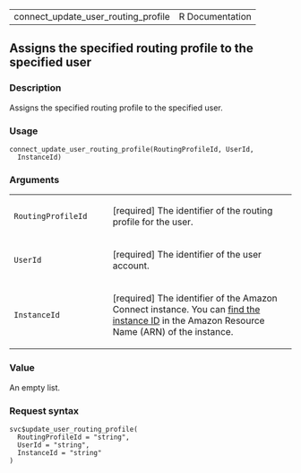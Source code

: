 <table style="width: 100%;">
<tbody>
<tr class="odd">
<td>connect_update_user_routing_profile</td>
<td style="text-align: right;">R Documentation</td>
</tr>
</tbody>
</table>

## Assigns the specified routing profile to the specified user

### Description

Assigns the specified routing profile to the specified user.

### Usage

    connect_update_user_routing_profile(RoutingProfileId, UserId,
      InstanceId)

### Arguments

<table>
<colgroup>
<col style="width: 35%" />
<col style="width: 65%" />
</colgroup>
<tbody>
<tr class="odd">
<td><code
id="connect_update_user_routing_profile_:_RoutingProfileId">RoutingProfileId</code></td>
<td><p>[required] The identifier of the routing profile for the
user.</p></td>
</tr>
<tr class="even">
<td><code
id="connect_update_user_routing_profile_:_UserId">UserId</code></td>
<td><p>[required] The identifier of the user account.</p></td>
</tr>
<tr class="odd">
<td><code
id="connect_update_user_routing_profile_:_InstanceId">InstanceId</code></td>
<td><p>[required] The identifier of the Amazon Connect instance. You can
<a
href="https://docs.aws.amazon.com/connect/latest/adminguide/find-instance-arn.html">find
the instance ID</a> in the Amazon Resource Name (ARN) of the
instance.</p></td>
</tr>
</tbody>
</table>

### Value

An empty list.

### Request syntax

    svc$update_user_routing_profile(
      RoutingProfileId = "string",
      UserId = "string",
      InstanceId = "string"
    )
